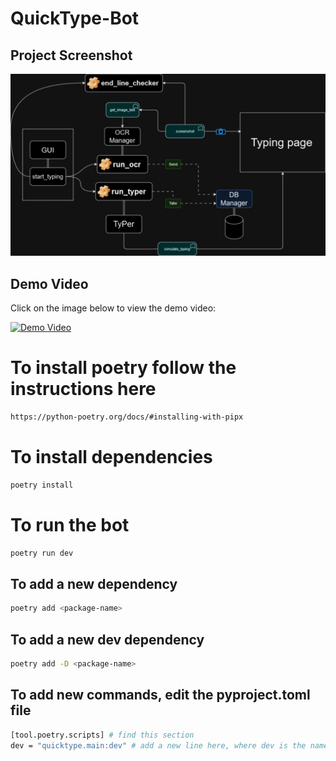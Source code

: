 # QuickType-Bot

## Project Screenshot

![Project Screenshot](images/QuickTypeBot.png "Project Screenshot")

## Demo Video

Click on the image below to view the demo video:

[![Demo Video](images/screenshot.png)](images/typyng_test.mp4 "Demo Video")

# To install poetry follow the instructions here
```bash
https://python-poetry.org/docs/#installing-with-pipx
```

# To install dependencies
```bash
poetry install
```

# To run the bot
```bash
poetry run dev
```

## To add a new dependency
```bash
poetry add <package-name>
```

## To add a new dev dependency
```bash
poetry add -D <package-name>
```

## To add new commands, edit the pyproject.toml file
```bash
[tool.poetry.scripts] # find this section
dev = "quicktype.main:dev" # add a new line here, where dev is the name of the command and quicktype.main:dev is the path to the function
```
